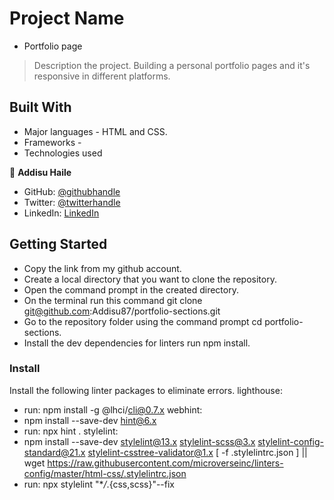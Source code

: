 # Project Name

-   Portfolio page

> Description the project.
> Building a personal portfolio pages and it's responsive in different platforms.

## Built With

-   Major languages - HTML and CSS.
-   Frameworks -
-   Technologies used

👤 **Addisu Haile**

-   GitHub: [@githubhandle](https://github.com/Addisu87)
-   Twitter: [@twitterhandle](https://twitter.com/AddisuTedla)
-   LinkedIn: [LinkedIn](https://www.linkedin.com/in/addisu-tedla-8b4a10143/)


## Getting Started

- Copy the link from my github account.
- Create a local directory that you want to clone the repository.
- Open the command prompt in the created directory.
- On the terminal run this command git clone git@github.com:Addisu87/portfolio-sections.git
- Go to the repository folder using the command prompt cd portfolio-sections.
- Install the dev dependencies for linters run npm install.

### Install

Install the following linter packages to eliminate errors.
lighthouse:

-   run: npm install -g @lhci/cli@0.7.x
    webhint:
-   npm install --save-dev hint@6.x
-   run: npx hint .
    stylelint:
-   npm install --save-dev stylelint@13.x stylelint-scss@3.x stylelint-config-standard@21.x stylelint-csstree-validator@1.x
    [ -f .stylelintrc.json ] || wget https://raw.githubusercontent.com/microverseinc/linters-config/master/html-css/.stylelintrc.json
-   run: npx stylelint "\*_/_.{css,scss}"--fix
